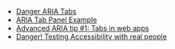 - [Danger ARIA Tabs](http://simplyaccessible.com/article/danger-aria-tabs/)
- [ARIA Tab Panel Example](http://accessibility.athena-ict.com/aria/examples/tabpanel2.shtml)
- [Advanced ARIA tip #1: Tabs in web apps](https://www.marcozehe.de/2013/02/02/advanced-aria-tip-1-tabs-in-web-apps/)
- [Danger! Testing Accessibility with real people](https://medium.com/@LeonieWatson/danger-testing-accessibility-with-real-people-4515f72db648#.u1l7q7l5b)
